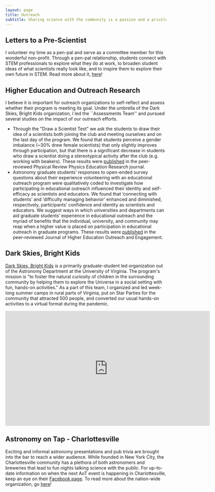 ```yaml
---
layout: page
title: Outreach
subtitle: Sharing science with the community is a passion and a privilege. Below are various organizations and projects I have been involved with over the years.
---
```


## Letters to a Pre-Scientist

I volunteer my time as a pen-pal and serve as a committee member for this wonderful non-profit. Through a pen-pal relationship, students connect with STEM professionals to explore what they do at work, to broaden student ideas of what scientists really look like, and to inspire them to explore their own future in STEM. Read more about it, [here](https://prescientist.org/about-us/)!

## Higher Education and Outreach Research

I believe it is important for outreach organizations to self-reflect and assess whether their program is meeting its goal. Under the umbrella of the Dark Skies, Bright Kids organization, I led the ``Assessments Team'' and pursued several studies on the impact of our outreach efforts.
* Through the "Draw a Scientist Test" we ask the students to draw their idea of a scientists both joining the club and meeting ourselves and on the last day of the program. We found that students perceive a gender imbalance (~30% drew female scientists) that only slightly improves through participation, but that there is a significant decrease in students who draw a scientist doing a stereotypical activity after the club (e.g. working with beakers). These results were [published](https://journals.aps.org/prper/abstract/10.1103/PhysRevPhysEducRes.16.010131) in the peer-reviewed Physical Review Physics Education Research journal.
* Astronomy graduate students’ responses to open-ended survey questions about their experience volunteering with an educational outreach program were qualitatively coded to investigate how participating in educational outreach influenced their identity and self-efficacy as scientists and educators. We found that ‘connecting with students’ and ‘difficulty managing behavior’ enhanced and diminished, respectively, participants’ confidence and identity as scientists and educators. We suggest ways in which universities and departments can aid graduate students’ experience in educational outreach and the myriad of benefits that the individual, university, and community may reap when a higher value is placed on participation in educational outreach in graduate programs. These results were [published](https://openjournals.libs.uga.edu/jheoe/article/view/2752) in the peer-reviewed Journal of Higher Education Outreach and Engagement.

## Dark Skies, Bright Kids

[Dark Skies, Bright Kids](https://darkskiesbrightkids.com) is a primarily graduate-student led organization out of the Astronomy Department at the University of Virginia. The program's mission is "to foster the natural curiosity of children in the surrounding community by helping them to explore the Universe in a social setting with fun, hands-on activities." As a part of this team, I organized and led week-long summer camps in rural parts of Virginia, put on Star Parties for the community that attracted 500 people, and converted our usual hands-on activities to a virtual format during the pandemic. 

<div class = "videoWrapper">
<iframe width="640" height="360" src="https://www.youtube.com/embed/kaVYiUD7JwA" title="YouTube video player" frameborder="0" allow="accelerometer; autoplay; clipboard-write; encrypted-media; gyroscope; picture-in-picture" allowfullscreen></iframe>
  </div>
  
## Astronomy on Tap - Charlottesville

Exciting and informal astronomy presentations and pub trivia are brought into the bar to reach a wider audience. While founded in New York City, the Charlottesville community has a plethora of both astronomers and breweries that lead to fun nights talking science with the public. For up-to-date information on when the next AoT event is happening in Charlottesville, keep an eye on their [Facebook page](https://www.facebook.com/pg/aotcville/posts/?ref=page_internal). To read more about the nation-wide organization, go [here](https://astronomyontap.org/)!
